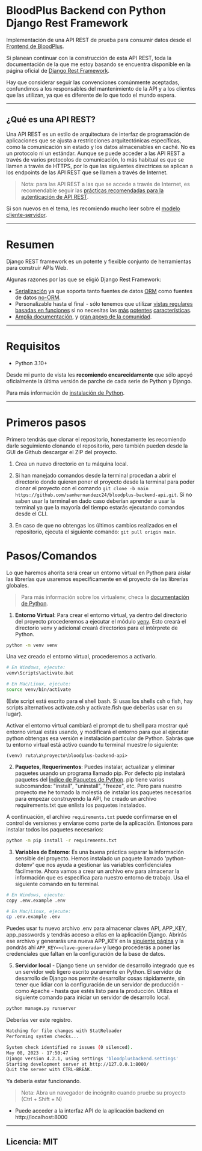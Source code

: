 # BloodPlus Backend con Python Django Rest Framework

Implementación de una API REST de prueba para consumir datos desde el [Frontend de BloodPlus](https://).

Si planean continuar con la construcción de esta API REST, toda la documentación de la que me estoy basando se encuentra disponible en la página oficial de [Django Rest Framework](https://www.django-rest-framework.org/).

Hay que considerar seguir las convenciones comúnmente aceptadas, confundimos a los responsables del mantenimiento de la API y a los clientes que las utilizan, ya que es diferente de lo que todo el mundo espera.

---

## ¿Qué es una API REST?

Una API REST es un estilo de arquitectura de interfaz de programación de aplicaciones que se ajusta a restricciones arquitectónicas específicas, como la comunicación sin estado y los datos almacenables en caché. No es un protocolo ni un estándar. Aunque se puede acceder a las API REST a través de varios protocolos de comunicación, lo más habitual es que se llamen a través de HTTPS, por lo que las siguientes directrices se aplican a los endpoints de las API REST que se llamen a través de Internet.

> Nota: para las API REST a las que se accede a través de Internet, es recomendable seguir las [prácticas recomendadas para la autenticación de API REST](https://stackoverflow.blog/2021/10/06/best-practices-for-authentication-and-authorization-for-rest-apis/).

Si son nuevos en el tema, les recomiendo mucho leer sobre el [modelo cliente-servidor](https://es.wikipedia.org/wiki/Cliente-servidor).

---

# Resumen

Django REST framework es un potente y flexible conjunto de herramientas para construir APIs Web.

Algunas razones por las que se eligió Django Rest Framework:

- [Serialización](https://www.django-rest-framework.org/api-guide/serializers/) ya que soporta tanto fuentes de datos [ORM](https://www.django-rest-framework.org/api-guide/serializers/#modelserializer) como fuentes de datos [no-ORM](https://www.django-rest-framework.org/api-guide/serializers/#serializers).
- Personalizable hasta el final - sólo tenemos que utilizar [vistas regulares basadas en funciones](https://www.django-rest-framework.org/api-guide/views/#function-based-views) si no necesitas las [más](https://www.django-rest-framework.org/api-guide/generic-views/) [potentes](https://www.django-rest-framework.org/api-guide/viewsets/) [características](https://www.django-rest-framework.org/api-guide/routers/).
- [Amplia documentación](https://www.django-rest-framework.org/), y [gran apoyo de la comunidad](https://groups.google.com/g/django-rest-framework).

<!--
Esta es la API en producción para propósitos de prueba, disponible aquí.
-->

---

# Requisitos

- Python 3.10+

Desde mi punto de vista les **recomiendo encarecidamente** que sólo apoyó oficialmente la última versión de parche de
cada serie de Python y Django.

Para más información de [instalación de Python](https://www.python.org/).

---

# Primeros pasos

Primero tendrás que clonar el repositorio, honestamente les recomiendo darle seguimiento clonando el repositorio, pero también pueden desde la GUI de Github descargar el ZIP del proyecto.

1. Crea un nuevo directorio en tu máquina local.

2. Si han manejado comandos desde la terminal procedan a abrir el directorio donde quieren poner el proyecto desde la terminal para poder clonar el proyecto con el comando `git clone -b main https://github.com/samhernandezc24/bloodplus-backend-api.git`. Si no saben usar la terminal en dado caso deberían aprender a usar la terminal ya que la mayoría del tiempo estarás ejecutando comandos desde el CLI.

3. En caso de que no obtengas los últimos cambios realizados en el repositorio, ejecuta el siguiente comando: `git pull origin main`.

# Pasos/Comandos

Lo que haremos ahorita será crear un entorno virtual en Python para aislar las librerías que usaremos específicamente en el proyecto de las librerías globales.

> Para más información sobre los virtualenv, checa la [documentación de Python](https://docs.python.org/3/tutorial/venv.html).

1. **Entorno Virtual**: Para crear el entorno virtual, ya dentro del directorio del proyecto procederemos a ejecutar el módulo [venv](https://docs.python.org/3/library/venv.html#module-venv). Esto creará el directorio venv y adicional creará directorios para el intérprete de Python.

```bash
python -m venv venv
```

Una vez creado el entorno virtual, procederemos a activarlo.

```bash
# En Windows, ejecute:
venv\Scripts\activate.bat

# En Mac/Linux, ejecute:
source venv/bin/activate
```

(Este script está escrito para el shell bash. Si usas los shells csh o fish, hay scripts alternativos activate.csh y activate.fish que deberías usar en su lugar).

Activar el entorno virtual cambiará el prompt de tu shell para mostrar qué entorno virtual estás usando, y modificará el entorno para que al ejecutar python obtengas esa versión e instalación particular de Python. Sabrás que tu entorno virtual está activo cuando tu terminal muestre lo siguiente:

```shell
(venv) ruta\a\proyecto\bloodplus-backend-api>
```

2. **Paquetes, Requerimentos**: Puedes instalar, actualizar y eliminar paquetes usando un programa llamado pip. Por defecto pip instalará paquetes del [Índice de Paquetes de Python](https://pypi.org/). pip tiene varios subcomandos: "install", "uninstall", "freeze", etc. Pero para nuestro proyecto me he tomado la molestia de instalar los paquetes necesarios para empezar construyendo la API, he creado un archivo requirements.txt que enlista los paquetes instalados.

A continuación, el archivo `requirements.txt` puede confirmarse en el control de versiones y enviarse como parte de la aplicación. Entonces para instalar todos los paquetes necesarios:

```bash
python -m pip install -r requirements.txt
```

3. **Variables de Entorno**: Es una buena práctica separar la información sensible del proyecto. Hemos instalado un paquete llamado 'python-dotenv' que nos ayuda a gestionar las variables confidenciales fácilmente. Ahora vamos a crear un archivo env para almacenar la información que es específica para nuestro entorno de trabajo. Usa el siguiente comando en tu terminal.

```bash
# En Windows, ejecute:
copy .env.example .env

# En Mac/Linux, ejecute:
cp .env.example .env
```

Puedes usar tu nuevo archivo .env para almacenar claves API, APP_KEY, app_passwords y tendrás acceso a ellas en la aplicación Django. Abrirás ese archivo y generarás una nueva APP_KEY en la [siguiente página](https://djecrety.ir/) y la pondrás ahi `APP_KEY=<clave-generada>` y luego procederás a poner las credenciales que faltan en la configuración de la base de datos.

5. **Servidor local** - Django tiene un servidor de desarrollo integrado que es un servidor web ligero escrito puramente en Python. El servidor de desarrollo de Django nos permite desarrollar cosas rápidamente, sin tener que lidiar con la configuración de un servidor de producción - como Apache - hasta que estés listo para la producción. Utiliza el siguiente comando para iniciar un servidor de desarrollo local.

```bash
python manage.py runserver
```

Deberías ver este registro.

```bash
Watching for file changes with StatReloader
Performing system checks...

System check identified no issues (0 silenced).
May 08, 2023 - 17:50:47
Django version 4.2.1, using settings 'bloodplusbackend.settings'
Starting development server at http://127.0.0.1:8000/
Quit the server with CTRL-BREAK.
```

Ya debería estar funcionando.

> Nota: Abra un navegador de incógnito cuando pruebe su proyecto (Ctrl + Shift + N)

- Puede acceder a la interfaz API de la aplicación backend en http://localhost:8000

---

## Licencia: MIT
